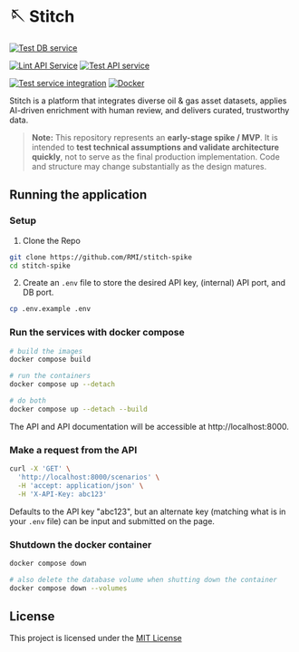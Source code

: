 # 🪡 Stitch

[![Test DB service](https://github.com/RMI/web-api-poc/actions/workflows/db-test.yml/badge.svg?branch=main)](https://github.com/RMI/web-api-poc/actions/workflows/db-test.yml)

[![Lint API Service](https://github.com/RMI/web-api-poc/actions/workflows/api-lint.yml/badge.svg?branch=main)](https://github.com/RMI/web-api-poc/actions/workflows/api-lint.yml)
[![Test API service](https://github.com/RMI/web-api-poc/actions/workflows/api-test.yml/badge.svg?branch=main)](https://github.com/RMI/web-api-poc/actions/workflows/api-test.yml)

[![Test service integration](https://github.com/RMI/web-api-poc/actions/workflows/integration-test.yml/badge.svg?branch=main)](https://github.com/RMI/web-api-poc/actions/workflows/integration-test.yml)
[![Docker](https://github.com/RMI/web-api-poc/actions/workflows/api-docker-build-and-push.yml/badge.svg?branch=main)](https://github.com/RMI/web-api-poc/actions/workflows/api-docker-build-and-push.yml)

Stitch is a platform that integrates diverse oil & gas asset datasets, applies AI-driven enrichment with human review, and delivers curated, trustworthy data.

> **Note:** This repository represents an **early-stage spike / MVP**. It is intended to **test technical assumptions and validate architecture quickly**, not to serve as the final production implementation. Code and structure may change substantially as the design matures.

## Running the application

### Setup

1. Clone the Repo

```sh
git clone https://github.com/RMI/stitch-spike
cd stitch-spike
```

2. Create an `.env` file to store the desired API key, (internal) API port, and DB port.
```sh
cp .env.example .env
```

### Run the services with docker compose

```sh
# build the images
docker compose build

# run the containers
docker compose up --detach

# do both
docker compose up --detach --build
```

The API and API documentation will be accessible at http://localhost:8000.

### Make a request from the API

```sh
curl -X 'GET' \
  'http://localhost:8000/scenarios' \
  -H 'accept: application/json' \
  -H 'X-API-Key: abc123'
```

Defaults to the API key "abc123", but an alternate key (matching what is in your `.env` file) can be input and submitted on the page.

### Shutdown the docker container

```sh
docker compose down

# also delete the database volume when shutting down the container
docker compose down --volumes
```

## License
 This project is licensed under the [MIT License](LICENSE.txt) 
